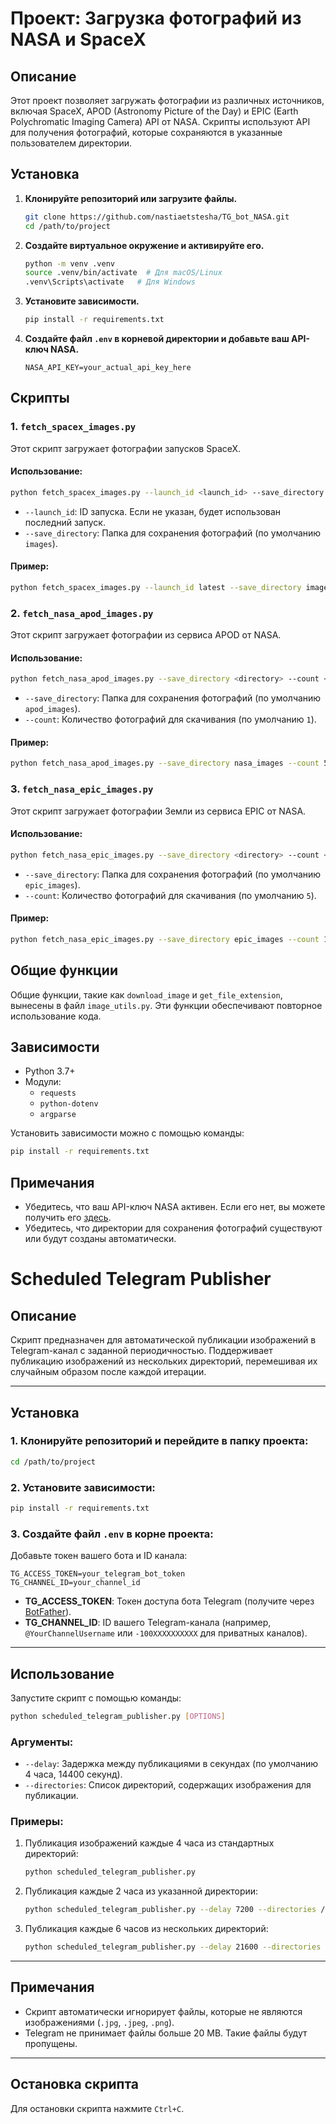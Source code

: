# Проект: Загрузка фотографий из NASA и SpaceX

## Описание
Этот проект позволяет загружать фотографии из различных источников, включая SpaceX, APOD (Astronomy Picture of the Day) и EPIC (Earth Polychromatic Imaging Camera) API от NASA. Скрипты используют API для получения фотографий, которые сохраняются в указанные пользователем директории.

## Установка
1. **Клонируйте репозиторий или загрузите файлы.**
   ```bash
   git clone https://github.com/nastiaetstesha/TG_bot_NASA.git
   cd /path/to/project
   ```

2. **Создайте виртуальное окружение и активируйте его.**
   ```bash
   python -m venv .venv
   source .venv/bin/activate  # Для macOS/Linux
   .venv\Scripts\activate   # Для Windows
   ```

3. **Установите зависимости.**
   ```bash
   pip install -r requirements.txt
   ```

4. **Создайте файл `.env` в корневой директории и добавьте ваш API-ключ NASA.**
   ```
   NASA_API_KEY=your_actual_api_key_here
   ```

## Скрипты

### 1. `fetch_spacex_images.py`
Этот скрипт загружает фотографии запусков SpaceX.

#### Использование:
```bash
python fetch_spacex_images.py --launch_id <launch_id> --save_directory <directory>
```

- `--launch_id`: ID запуска. Если не указан, будет использован последний запуск.
- `--save_directory`: Папка для сохранения фотографий (по умолчанию `images`).

#### Пример:
```bash
python fetch_spacex_images.py --launch_id latest --save_directory images
```

### 2. `fetch_nasa_apod_images.py`
Этот скрипт загружает фотографии из сервиса APOD от NASA.

#### Использование:
```bash
python fetch_nasa_apod_images.py --save_directory <directory> --count <number>
```

- `--save_directory`: Папка для сохранения фотографий (по умолчанию `apod_images`).
- `--count`: Количество фотографий для скачивания (по умолчанию `1`).

#### Пример:
```bash
python fetch_nasa_apod_images.py --save_directory nasa_images --count 5
```

### 3. `fetch_nasa_epic_images.py`
Этот скрипт загружает фотографии Земли из сервиса EPIC от NASA.

#### Использование:
```bash
python fetch_nasa_epic_images.py --save_directory <directory> --count <number>
```

- `--save_directory`: Папка для сохранения фотографий (по умолчанию `epic_images`).
- `--count`: Количество фотографий для скачивания (по умолчанию `5`).

#### Пример:
```bash
python fetch_nasa_epic_images.py --save_directory epic_images --count 10
```

## Общие функции
Общие функции, такие как `download_image` и `get_file_extension`, вынесены в файл `image_utils.py`. Эти функции обеспечивают повторное использование кода.

## Зависимости
- Python 3.7+
- Модули:
  - `requests`
  - `python-dotenv`
  - `argparse`

Установить зависимости можно с помощью команды:
```bash
pip install -r requirements.txt
```

## Примечания
- Убедитесь, что ваш API-ключ NASA активен. Если его нет, вы можете получить его [здесь](https://api.nasa.gov/).
- Убедитесь, что директории для сохранения фотографий существуют или будут созданы автоматически.


# Scheduled Telegram Publisher

## Описание
Скрипт предназначен для автоматической публикации изображений в Telegram-канал с заданной периодичностью. Поддерживает публикацию изображений из нескольких директорий, перемешивая их случайным образом после каждой итерации.

---

## Установка

### 1. Клонируйте репозиторий и перейдите в папку проекта:
```bash
cd /path/to/project
```

### 2. Установите зависимости:
```bash
pip install -r requirements.txt
```

### 3. Создайте файл `.env` в корне проекта:
Добавьте токен вашего бота и ID канала:
```env
TG_ACCESS_TOKEN=your_telegram_bot_token
TG_CHANNEL_ID=your_channel_id
```

- **TG_ACCESS_TOKEN**: Токен доступа бота Telegram (получите через [BotFather](https://core.telegram.org/bots#botfather)).
- **TG_CHANNEL_ID**: ID вашего Telegram-канала (например, `@YourChannelUsername` или `-100XXXXXXXXXX` для приватных каналов).

---

## Использование

Запустите скрипт с помощью команды:
```bash
python scheduled_telegram_publisher.py [OPTIONS]
```

### Аргументы:
- `--delay`: Задержка между публикациями в секундах (по умолчанию 4 часа, 14400 секунд).
- `--directories`: Список директорий, содержащих изображения для публикации.

### Примеры:
1. Публикация изображений каждые 4 часа из стандартных директорий:
   ```bash
   python scheduled_telegram_publisher.py
   ```

2. Публикация каждые 2 часа из указанной директории:
   ```bash
   python scheduled_telegram_publisher.py --delay 7200 --directories /path/to/dir1
   ```

3. Публикация каждые 6 часов из нескольких директорий:
   ```bash
   python scheduled_telegram_publisher.py --delay 21600 --directories /path/to/dir1 /path/to/dir2
   ```

---

## Примечания
- Скрипт автоматически игнорирует файлы, которые не являются изображениями (`.jpg`, `.jpeg`, `.png`).
- Telegram не принимает файлы больше 20 MB. Такие файлы будут пропущены.

---

## Остановка скрипта
Для остановки скрипта нажмите `Ctrl+C`.



